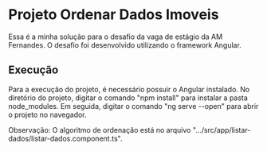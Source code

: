 # Projeto Ordenar Dados Imoveis

Essa é a minha solução para o desafio da vaga de estágio da AM Fernandes. O desafio foi desenvolvido utilizando o framework Angular.

## Execução

Para a execução do projeto, é necessário possuir o Angular instalado. No diretório do projeto, digitar o comando "npm install" para instalar a pasta node_modules. Em seguida, digitar o comando "ng serve --open" para abrir o projeto no navegador.

Observação: O algoritmo de ordenação está no arquivo ".../src/app/listar-dados/listar-dados.component.ts".

